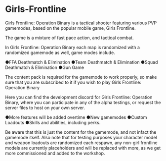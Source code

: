 # Girls-Frontline
Girls Frontline: Operation Binary is a tactical shooter featuring various PVP gamemodes, based on 
the popular mobile game, Girls Frontline. 

The game is a mixture of fast pace action, and tactical combat.    

In Girls Frontline: Operation Binary each map is randomized with a randomized gamemode as well,
game modes include.  


●FFA Deathmatch & Elimination 
●Team Deathmatch & Elimination 
●Squad Deathmatch & Elimination 
●Gun Game  

The content pack is required for the gamemode to work properly, so make sure that you are 
subscribed to it if you wish to play Girls Frontline: Operation Binary    


Here you can find the development discord for Girls Frontline: Operation Binary, where you can 
participate in any of the alpha testings, or request the server files to host on your own server.    

●More features will be added overtime 
●New gamemodes 
●Custom Loadouts 
●Skills and abilities, including perks.    

Be aware that this is just the content for the gamemode, and not infact the gamemode itself. 
Also note that for testing purposes your character model and weapon loadouts are randomized each 
respawn, any non-girl frontline models are currently placeholders and will be replaced with more, 
as we get more commissioned and added to the workshop.


